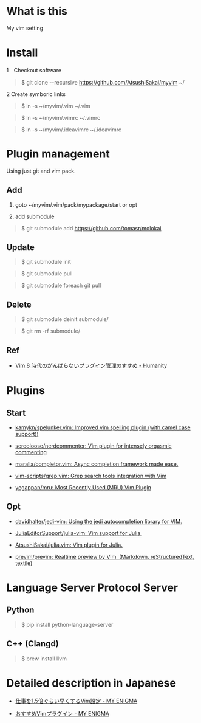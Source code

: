 # What is this

My vim setting

# Install

1　Checkout software

> $ git clone --recursive https://github.com/AtsushiSakai/myvim ~/

2 Create symboric links

> $ ln -s ~/myvim/.vim ~/.vim

> $ ln -s ~/myvim/.vimrc ~/.vimrc

> $ ln -s ~/myvim/.ideavimrc ~/.ideavimrc

# Plugin management

Using just git and vim pack.

## Add 

1. goto ~/myvim/.vim/pack/mypackage/start or opt

2. add submodule

> $ git submodule add https://github.com/tomasr/molokai

## Update

>$ git submodule init

>$ git submodule pull

>$ git submodule foreach git pull

## Delete

>$ git submodule deinit submodule/

>$ git rm -rf submodule/

## Ref

- [Vim 8 時代のがんばらないプラグイン管理のすすめ \- Humanity](http://tyru.hatenablog.com/entry/2017/12/20/035142)

# Plugins

## Start

- [kamykn/spelunker\.vim: Improved vim spelling plugin \(with camel case support\)\!](https://github.com/kamykn/spelunker.vim)

- [scrooloose/nerdcommenter: Vim plugin for intensely orgasmic commenting](https://github.com/scrooloose/nerdcommenter)

- [maralla/completor\.vim: Async completion framework made ease\.](https://github.com/maralla/completor.vim)

- [vim\-scripts/grep\.vim: Grep search tools integration with Vim](https://github.com/vim-scripts/grep.vim/)

- [yegappan/mru: Most Recently Used \(MRU\) Vim Plugin](https://github.com/yegappan/mru)

## Opt

- [davidhalter/jedi\-vim: Using the jedi autocompletion library for VIM\.](https://github.com/davidhalter/jedi-vim)

- [JuliaEditorSupport/julia\-vim: Vim support for Julia\.](https://github.com/JuliaEditorSupport/julia-vim)

- [AtsushiSakai/julia\.vim: Vim plugin for Julia\.](https://github.com/AtsushiSakai/julia.vim)

- [previm/previm: Realtime preview by Vim\. \(Markdown, reStructuredText, textile\)](https://github.com/previm/previm)

# Language Server Protocol Server

## Python

>$ pip install python-language-server

## C++ (Clangd)

>$ brew install llvm


# Detailed description in Japanese

* [仕事を1.5倍ぐらい早くするVim設定 - MY ENIGMA](http://d.hatena.ne.jp/meison_amsl/20120403/1333452345)

* [おすすめVimプラグイン - MY ENIGMA](http://d.hatena.ne.jp/meison_amsl/20141219)

